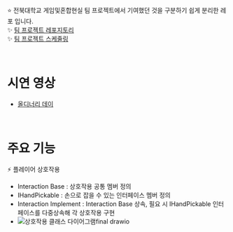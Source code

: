 ⭐️ 전북대학교 게임및혼합현실 팀 프로젝트에서 기여했던 것을 구분하기 쉽게 분리한 레포 입니다.  
✨ [팀 프로젝트 레포지토리](https://github.com/gdevhun/OrdinaryDay)
<br>
✨ [팀 프로젝트 스케줄링](https://river-pearl-643.notion.site/UnityTeamProject-06bfc7d0cf334de69735aa4340d57176?pvs=4)

<br>

# 시연 영상  
+ [올디너리 데이](https://youtu.be/z3EsQjbcxCw)

<br>

# 주요 기능  
⚡ 플레이어 상호작용
- Interaction Base : 상호작용 공통 멤버 정의
- IHandPickable : 손으로 잡을 수 있는 인터페이스 멤버 정의
- Interaction Implement : Interaction Base 상속, 필요 시 IHandPickable 인터페이스를 다중상속해 각 상호작용 구현
- ![상호작용 클래스 다이어그램final drawio](https://github.com/LeeJungHwi/OrdinaryDay_./assets/101587101/8ffd9193-a42c-431c-b543-5641f48aa5c7)
